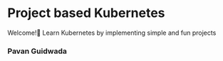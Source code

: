 # Project based Kubernetes 
Welcome!👋 Learn Kubernetes by implementing simple and fun projects


### Pavan Guidwada